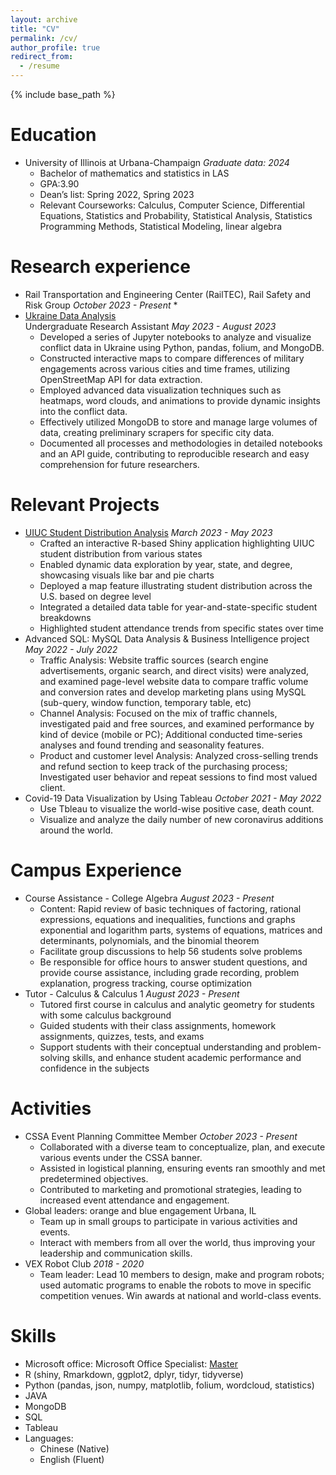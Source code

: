 ```yaml
---
layout: archive
title: "CV"
permalink: /cv/
author_profile: true
redirect_from:
  - /resume
---
```


{% include base_path %}

Education
======
* University of Illinois at Urbana-Champaign     _Graduate data: 2024_
    * Bachelor of mathematics and statistics in LAS
    * GPA:3.90
    * Dean’s list: Spring 2022, Spring 2023
    * Relevant Courseworks: Calculus, Computer Science, Differential Equations, Statistics and Probability, Statistical Analysis, Statistics Programming Methods, Statistical Modeling, linear algebra

Research experience
======
* Rail Transportation and Engineering Center (RailTEC), Rail Safety and Risk Group    _October 2023 - Present_
   * 
* [Ukraine Data Analysis](https://gitlab.engr.illinois.edu/r-sowers/ukraine-data)   
    Undergraduate Research Assistant    _May 2023 - August 2023_
   * Developed a series of Jupyter notebooks to analyze and visualize conflict data in Ukraine using Python, pandas, folium, and MongoDB.
   * Constructed interactive maps to compare differences of military engagements across various cities and time
frames, utilizing OpenStreetMap API for data extraction.
   * Employed advanced data visualization techniques such as heatmaps, word clouds, and animations to provide
dynamic insights into the conflict data.
   * Effectively utilized MongoDB to store and manage large volumes of data, creating preliminary scrapers for
specific city data.
   * Documented all processes and methodologies in detailed notebooks and an API guide, contributing to
reproducible research and easy comprehension for future researchers.

Relevant Projects
======
* [UIUC Student Distribution Analysis](https://yiqianzhang1004.shinyapps.io/student-by-state/)        _March 2023 - May 2023_
   * Crafted an interactive R-based Shiny application highlighting UIUC student distribution from various states
   * Enabled dynamic data exploration by year, state, and degree, showcasing visuals like bar and pie charts
   * Deployed a map feature illustrating student distribution across the U.S. based on degree level
   * Integrated a detailed data table for year-and-state-specific student breakdowns
   * Highlighted student attendance trends from specific states over time
* Advanced SQL: MySQL Data Analysis & Business Intelligence project            _May 2022 - July 2022_
   * Traffic Analysis: Website traffic sources (search engine advertisements, organic search, and direct visits) were
analyzed, and examined page-level website data to compare traffic volume and conversion rates and develop
marketing plans using MySQL (sub-query, window function, temporary table, etc)
   * Channel Analysis: Focused on the mix of traffic channels, investigated paid and free sources, and examined
performance by kind of device (mobile or PC); Additional conducted time-series analyses and found trending and
seasonality features.
   * Product and customer level Analysis: Analyzed cross-selling trends and refund section to keep track of the
purchasing process; Investigated user behavior and repeat sessions to find most valued client.
* Covid-19 Data Visualization by Using Tableau      _October 2021 - May 2022_
   * Use Tbleau to visualize the world-wise positive case, death count.
   * Visualize and analyze the daily number of new coronavirus additions around the world.

Campus Experience
======
* Course Assistance - College Algebra        _August 2023 - Present_
   * Content: Rapid review of basic techniques of factoring, rational expressions, equations and inequalities, functions and graphs exponential  and logarithm parts, systems of equations, matrices and determinants, polynomials, and the binomial theorem
   * Facilitate group discussions to help 56 students solve problems
   * Be responsible for office hours to answer student questions, and provide course assistance, including grade recording, problem explanation, progress tracking, course optimization
* Tutor - Calculus & Calculus 1          _August 2023 - Present_
   * Tutored first course in calculus and analytic geometry for students with some calculus background
   * Guided students with their class assignments, homework assignments, quizzes, tests, and exams
   * Support students with their conceptual understanding and problem-solving skills, and enhance student academic performance and confidence in the subjects

Activities
======
* CSSA Event Planning Committee Member    _October 2023 - Present_
    * Collaborated with a diverse team to conceptualize, plan, and execute various events under the CSSA banner.
    * Assisted in logistical planning, ensuring events ran smoothly and met predetermined objectives.
    * Contributed to marketing and promotional strategies, leading to increased event attendance and engagement.
* Global leaders: orange and blue engagement Urbana, IL
    * Team up in small groups to participate in various activities and events.
    * Interact with members from all over the world, thus improving your leadership and communication skills.
* VEX Robot Club    _2018 - 2020_
    * Team leader: Lead 10 members to design, make and program robots; used automatic programs to enable the robots to move in specific competition venues. Win awards at national and world-class events.


Skills
======
* Microsoft office: Microsoft Office Specialist: [Master](https://www.credly.com/badges/04dee982-88a4-44ff-acac-75d82574fddd?source=linked_in_profile)
* R (shiny, Rmarkdown, ggplot2, dplyr, tidyr, tidyverse)
* Python (pandas, json, numpy, matplotlib, folium, wordcloud, statistics)
* JAVA 
* MongoDB
* SQL 
* Tableau
* Languages:
  * Chinese (Native)
  * English (Fluent)




